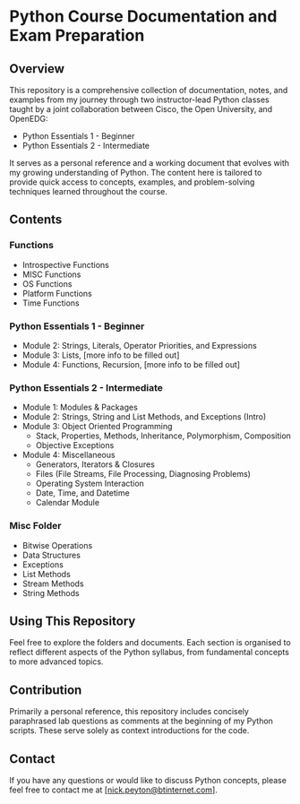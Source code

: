 # Python Course Documentation and Exam Preparation

## Overview

This repository is a comprehensive collection of documentation, notes, and examples from my journey through two instructor-lead Python classes taught by a joint collaboration between Cisco, the Open University, and OpenEDG:

- Python Essentials 1 - Beginner
- Python Essentials 2 - Intermediate

It serves as a personal reference and a working document that evolves with my growing understanding of Python. The content here is tailored to provide quick access to concepts, examples, and problem-solving techniques learned throughout the course.

## Contents

### Functions
- Introspective Functions
- MISC Functions
- OS Functions
- Platform Functions
- Time Functions

### Python Essentials 1 - Beginner
- Module 2: Strings, Literals, Operator Priorities, and Expressions
- Module 3: Lists, [more info to be filled out]
- Module 4: Functions, Recursion, [more info to be filled out]

### Python Essentials 2 - Intermediate
- Module 1: Modules & Packages
- Module 2: Strings, String and List Methods, and Exceptions (Intro)
- Module 3: Object Oriented Programming 
  - Stack, Properties, Methods, Inheritance, Polymorphism, Composition
  - Objective Exceptions
- Module 4: Miscellaneous
  - Generators, Iterators & Closures
  - Files (File Streams, File Processing, Diagnosing Problems)
  - Operating System Interaction
  - Date, Time, and Datetime
  - Calendar Module

### Misc Folder
- Bitwise Operations
- Data Structures
- Exceptions
- List Methods
- Stream Methods
- String Methods

## Using This Repository

Feel free to explore the folders and documents. Each section is organised to reflect different aspects of the Python syllabus, from fundamental concepts to more advanced topics.

## Contribution

Primarily a personal reference, this repository includes concisely paraphrased lab questions as comments at the beginning of my Python scripts. These serve solely as context introductions for the code.

## Contact

If you have any questions or would like to discuss Python concepts, please feel free to contact me at [nick.peyton@btinternet.com].

